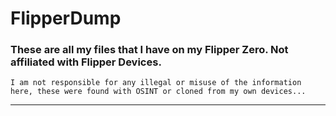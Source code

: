 # FlipperDump

### These are all my files that I have on my Flipper Zero. Not affiliated with Flipper Devices.

`I am not responsible for any illegal or misuse of the information here, these were found with OSINT or cloned from my own devices...`

---
